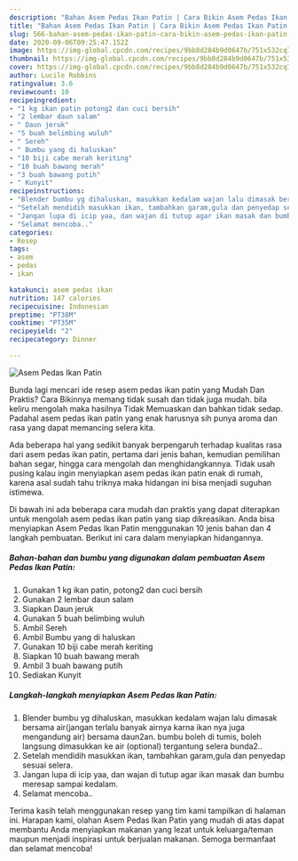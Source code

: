 ```yaml
---
description: "Bahan Asem Pedas Ikan Patin | Cara Bikin Asem Pedas Ikan Patin Yang Enak Dan Mudah"
title: "Bahan Asem Pedas Ikan Patin | Cara Bikin Asem Pedas Ikan Patin Yang Enak Dan Mudah"
slug: 566-bahan-asem-pedas-ikan-patin-cara-bikin-asem-pedas-ikan-patin-yang-enak-dan-mudah
date: 2020-09-06T09:25:47.152Z
image: https://img-global.cpcdn.com/recipes/9bb8d284b9d0647b/751x532cq70/asem-pedas-ikan-patin-foto-resep-utama.jpg
thumbnail: https://img-global.cpcdn.com/recipes/9bb8d284b9d0647b/751x532cq70/asem-pedas-ikan-patin-foto-resep-utama.jpg
cover: https://img-global.cpcdn.com/recipes/9bb8d284b9d0647b/751x532cq70/asem-pedas-ikan-patin-foto-resep-utama.jpg
author: Lucile Robbins
ratingvalue: 3.6
reviewcount: 10
recipeingredient:
- "1 kg ikan patin potong2 dan cuci bersih"
- "2 lembar daun salam"
- " Daun jeruk"
- "5 buah belimbing wuluh"
- " Sereh"
- " Bumbu yang di haluskan"
- "10 biji cabe merah keriting"
- "10 buah bawang merah"
- "3 buah bawang putih"
- " Kunyit"
recipeinstructions:
- "Blender bumbu yg dihaluskan, masukkan kedalam wajan lalu dimasak bersama air(jangan terlalu banyak airnya karna ikan nya juga mengandung air) bersama daun2an. bumbu boleh di tumis, boleh langsung dimasukkan ke air (optional) tergantung selera bunda2.."
- "Setelah mendidih masukkan ikan, tambahkan garam,gula dan penyedap sesuai selera."
- "Jangan lupa di icip yaa, dan wajan di tutup agar ikan masak dan bumbu meresap sampai kedalam."
- "Selamat mencoba.."
categories:
- Resep
tags:
- asem
- pedas
- ikan

katakunci: asem pedas ikan 
nutrition: 147 calories
recipecuisine: Indonesian
preptime: "PT38M"
cooktime: "PT35M"
recipeyield: "2"
recipecategory: Dinner

---
```



![Asem Pedas Ikan Patin](https://img-global.cpcdn.com/recipes/9bb8d284b9d0647b/751x532cq70/asem-pedas-ikan-patin-foto-resep-utama.jpg)

Bunda lagi mencari ide resep asem pedas ikan patin yang Mudah Dan Praktis? Cara Bikinnya memang tidak susah dan tidak juga mudah. bila keliru mengolah maka hasilnya Tidak Memuaskan dan bahkan tidak sedap. Padahal asem pedas ikan patin yang enak harusnya sih punya aroma dan rasa yang dapat memancing selera kita.

Ada beberapa hal yang sedikit banyak berpengaruh terhadap kualitas rasa dari asem pedas ikan patin, pertama dari jenis bahan, kemudian pemilihan bahan segar, hingga cara mengolah dan menghidangkannya. Tidak usah pusing kalau ingin menyiapkan asem pedas ikan patin enak di rumah, karena asal sudah tahu triknya maka hidangan ini bisa menjadi suguhan istimewa.




Di bawah ini ada beberapa cara mudah dan praktis yang dapat diterapkan untuk mengolah asem pedas ikan patin yang siap dikreasikan. Anda bisa menyiapkan Asem Pedas Ikan Patin menggunakan 10 jenis bahan dan 4 langkah pembuatan. Berikut ini cara dalam menyiapkan hidangannya.

<!--inarticleads1-->

##### Bahan-bahan dan bumbu yang digunakan dalam pembuatan Asem Pedas Ikan Patin:

1. Gunakan 1 kg ikan patin, potong2 dan cuci bersih
1. Gunakan 2 lembar daun salam
1. Siapkan  Daun jeruk
1. Gunakan 5 buah belimbing wuluh
1. Ambil  Sereh
1. Ambil  Bumbu yang di haluskan
1. Gunakan 10 biji cabe merah keriting
1. Siapkan 10 buah bawang merah
1. Ambil 3 buah bawang putih
1. Sediakan  Kunyit




<!--inarticleads2-->

##### Langkah-langkah menyiapkan Asem Pedas Ikan Patin:

1. Blender bumbu yg dihaluskan, masukkan kedalam wajan lalu dimasak bersama air(jangan terlalu banyak airnya karna ikan nya juga mengandung air) bersama daun2an. bumbu boleh di tumis, boleh langsung dimasukkan ke air (optional) tergantung selera bunda2..
1. Setelah mendidih masukkan ikan, tambahkan garam,gula dan penyedap sesuai selera.
1. Jangan lupa di icip yaa, dan wajan di tutup agar ikan masak dan bumbu meresap sampai kedalam.
1. Selamat mencoba..




Terima kasih telah menggunakan resep yang tim kami tampilkan di halaman ini. Harapan kami, olahan Asem Pedas Ikan Patin yang mudah di atas dapat membantu Anda menyiapkan makanan yang lezat untuk keluarga/teman maupun menjadi inspirasi untuk berjualan makanan. Semoga bermanfaat dan selamat mencoba!
